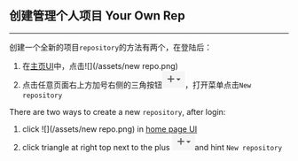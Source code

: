 ## 创建管理个人项目 Your Own Rep

---

创建一个全新的项目`repository`的方法有两个，在登陆后：

1. 在[主页UI](/chapter1.md)中，点击![](/assets/new repo.png)
2. 点击任意页面右上方加号右侧的三角按钮![](/assets/plus.png)，打开菜单点击`New repository`

There are two ways to create a new `repository`, after login:

1. click ![](/assets/new repo.png) in [home page UI](/chapter1.md)
2. click triangle at right top next to the plus ![](/assets/plus.png)and hint `New repository`



